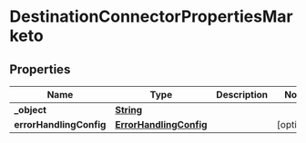 

# DestinationConnectorPropertiesMarketo


## Properties

| Name | Type | Description | Notes |
|------------ | ------------- | ------------- | -------------|
|**_object** | [**String**](String.md) |  |  |
|**errorHandlingConfig** | [**ErrorHandlingConfig**](ErrorHandlingConfig.md) |  |  [optional] |



